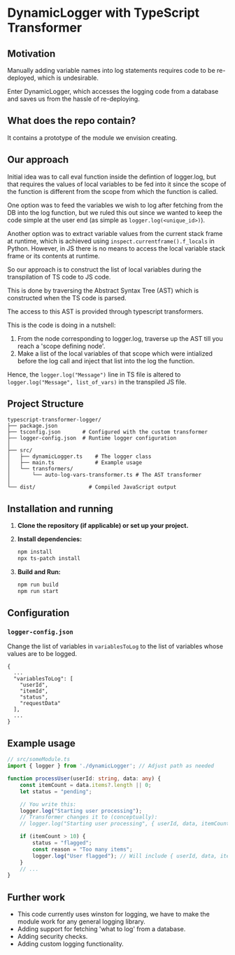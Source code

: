 # DynamicLogger with TypeScript Transformer

## Motivation

Manually adding variable names into log statements requires code to be re-deployed, which is undesirable. 

Enter DynamicLogger, which accesses the logging code from a database and saves us from the hassle of re-deploying.

## What does the repo contain?

It contains a prototype of the module we envision creating.

## Our approach

Initial idea was to call eval function inside the defintion of logger.log, but that requires the values of local variables to be fed into it since the scope of the function is different from the scope from which the function is called.

One option was to feed the variables we wish to log after fetching from the DB into the log function, but we ruled this out since we wanted to keep the code simple at the user end (as simple as `logger.log(<unique_id>)`).

Another option was to extract variable values from the current stack frame at runtime, which is achieved using `inspect.currentframe().f_locals` in Python. However, in JS there is no means to access the local variable stack frame or its contents at runtime.

So our approach is to construct the list of local variables during the transpilation of TS code to JS code.

This is done by traversing the Abstract Syntax Tree (AST) which is constructed when the TS code is parsed. 

The access to this AST is provided through typescript transformers.

This is the code is doing in a nutshell:

1. From the node corresponding to logger.log, traverse up the AST till you reach a 'scope defining node'.
2. Make a list of the local variables of that scope which were intialized before the log call and inject that list into the log the function.

Hence, the `logger.log("Message")` line in TS file is altered to `logger.log("Message", list_of_vars)` in the transpiled JS file.


## Project Structure

```
typescript-transformer-logger/
├── package.json
├── tsconfig.json       # Configured with the custom transformer
├── logger-config.json  # Runtime logger configuration
│
├── src/
│   ├── dynamicLogger.ts    # The logger class
│   ├── main.ts             # Example usage
│   └── transformers/
│       └── auto-log-vars-transformer.ts # The AST transformer
│
└── dist/                 # Compiled JavaScript output
```

## Installation and running

1.  **Clone the repository (if applicable) or set up your project.**
2.  **Install dependencies:**
    ```bash
    npm install
    npx ts-patch install
    ```

3. **Build and Run:**
    ```bash
    npm run build
    npm run start
    ```

## Configuration


### `logger-config.json`

Change the list of variables in `variablesToLog` to the list of variables whose values are to be logged.

```
{
  ...
  "variablesToLog": [
    "userId",
    "itemId",
    "status",
    "requestData"
  ],
  ...
}
```

## Example usage

```typescript
// src/someModule.ts
import { logger } from './dynamicLogger'; // Adjust path as needed

function processUser(userId: string, data: any) {
    const itemCount = data.items?.length || 0;
    let status = "pending";

    // You write this:
    logger.log("Starting user processing");
    // Transformer changes it to (conceptually):
    // logger.log("Starting user processing", { userId, data, itemCount, status });

    if (itemCount > 10) {
        status = "flagged";
        const reason = "Too many items";
        logger.log("User flagged"); // Will include { userId, data, itemCount, status, reason }
    }
    // ...
}
```

## Further work

*   This code currently uses winston for logging, we have to make the module work for any general logging library. 
*   Adding support for fetching 'what to log' from a database.
*   Adding security checks.
*   Adding custom logging functionality. 
